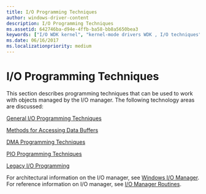 ```yaml
---
title: I/O Programming Techniques
author: windows-driver-content
description: I/O Programming Techniques
ms.assetid: 642746ba-d94e-4ffb-ba58-bb8a5650bea3
keywords: ["I/O WDK kernel", "kernel-mode drivers WDK , I/O techniques", "IO WDK See I/O WDK", "transferring data WDK kernel", "data transfers WDK kernel"]
ms.date: 06/16/2017
ms.localizationpriority: medium
---
```


# I/O Programming Techniques





This section describes programming techniques that can be used to work with objects managed by the I/O manager. The following technology areas are discussed:

[General I/O Programming Techniques](general-i-o-programming-techniques.md)

[Methods for Accessing Data Buffers](methods-for-accessing-data-buffers.md)

[DMA Programming Techniques](dma-programming-techniques.md)

[PIO Programming Techniques](pio-techniques.md)

[Legacy I/O Programming](legacy-i-o-programming.md)

For architectural information on the I/O manager, see [Windows I/O Manager](windows-kernel-mode-i-o-manager.md). For reference information on I/O manager, see [I/O Manager Routines](https://msdn.microsoft.com/library/windows/hardware/ff551797).

 

 





